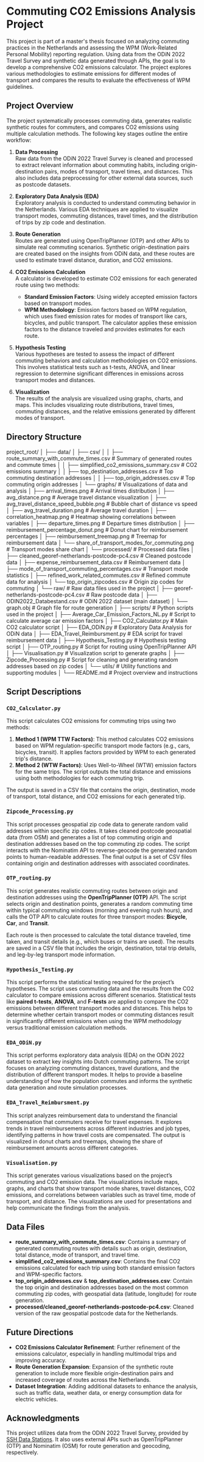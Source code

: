 # Commuting CO2 Emissions Analysis Project

This project is part of a master's thesis focused on analyzing commuting practices in the Netherlands and assessing the WPM (Work-Related Personal Mobility) reporting regulation. Using data from the ODiN 2022 Travel Survey and synthetic data generated through APIs, the goal is to develop a comprehensive CO2 emissions calculator. The project explores various methodologies to estimate emissions for different modes of transport and compares the results to evaluate the effectiveness of WPM guidelines.

## Project Overview

The project systematically processes commuting data, generates realistic synthetic routes for commuters, and compares CO2 emissions using multiple calculation methods. The following key stages outline the entire workflow:

1. **Data Processing**  
   Raw data from the ODiN 2022 Travel Survey is cleaned and processed to extract relevant information about commuting habits, including origin-destination pairs, modes of transport, travel times, and distances. This also includes data preprocessing for other external data sources, such as postcode datasets.

2. **Exploratory Data Analysis (EDA)**  
   Exploratory analysis is conducted to understand commuting behavior in the Netherlands. Various EDA techniques are applied to visualize transport modes, commuting distances, travel times, and the distribution of trips by zip code and destination.

3. **Route Generation**  
   Routes are generated using OpenTripPlanner (OTP) and other APIs to simulate real commuting scenarios. Synthetic origin-destination pairs are created based on the insights from ODiN data, and these routes are used to estimate travel distance, duration, and CO2 emissions.

4. **CO2 Emissions Calculation**  
   A calculator is developed to estimate CO2 emissions for each generated route using two methods:
   - **Standard Emission Factors**: Using widely accepted emission factors based on transport modes.
   - **WPM Methodology**: Emission factors based on WPM regulation, which uses fixed emission rates for modes of transport like cars, bicycles, and public transport. The calculator applies these emission factors to the distance traveled and provides estimates for each route.
  
5. **Hypothesis Testing**  
   Various hypotheses are tested to assess the impact of different commuting behaviors and calculation methodologies on CO2 emissions. This involves statistical tests such as t-tests, ANOVA, and linear regression to determine significant differences in emissions across transport modes and distances.

6. **Visualization**  
   The results of the analysis are visualized using graphs, charts, and maps. This includes visualizing route distributions, travel times, commuting distances, and the relative emissions generated by different modes of transport.

## Directory Structure

project_root/
│
├── data/
│   ├── csv/
│   │   ├── route_summary_with_commute_times.csv        # Summary of generated routes and commute times
│   │   ├── simplified_co2_emissions_summary.csv        # CO2 emissions summary
│   │   ├── top_destination_addresses.csv               # Top commuting destination addresses
│   │   ├── top_origin_addresses.csv                    # Top commuting origin addresses
│   └── graphs/                                         # Visualizations of data and analysis
│       ├── arrival_times.png                           # Arrival times distribution
│       ├── avg_distance.png                            # Average travel distance visualization
│       ├── avg_travel_distance_speed_bubble.png        # Bubble chart of distance vs speed
│       ├── avg_travel_duration.png                     # Average travel duration
│       ├── correlation_heatmap.png                     # Heatmap showing correlations between variables
│       ├── departure_times.png                         # Departure times distribution
│       ├── reimbursement_percentage_donut.png          # Donut chart for reimbursement percentages
│       ├── reimbursement_treemap.png                   # Treemap for reimbursement data
│       └── share_of_transport_modes_for_commuting.png  # Transport modes share chart
│   └── processed/                                      # Processed data files
│       ├── cleaned_georef-netherlands-postcode-pc4.csv # Cleaned postcode data
│       ├── expense_reimbursement_data.csv              # Reimbursement data
│       ├── mode_of_transport_commuting_percentages.csv # Transport mode statistics
│       ├── refined_work_related_commutes.csv           # Refined commute data for analysis
│       └── top_origin_zipcodes.csv                     # Origin zip codes for commuting
│   └── raw/                                            # Raw data files used in the project
│       ├── georef-netherlands-postcode-pc4.csv         # Raw postcode data
│       ├── ODIN2022_Databestand.csv                    # ODiN 2022 dataset (main dataset)
│       └── graph.obj                                   # Graph file for route generation
│
├── scripts/                                            # Python scripts used in the project
│   ├── Average_Car_Emission_Factors_NL.py              # Script to calculate average car emission factors
│   ├── CO2_Calculator.py                               # Main CO2 calculator script
│   ├── EDA_ODiN.py                                     # Exploratory Data Analysis for ODiN data
│   ├── EDA_Travel_Reimbursment.py                      # EDA script for travel reimbursement data
│   ├── Hypothesis_Testing.py                           # Hypothesis testing script
│   ├── OTP_routing.py                                  # Script for routing using OpenTripPlanner API
│   ├── Visualisation.py                                # Visualization script to generate graphs
│   ├── Zipcode_Processing.py                           # Script for cleaning and generating random addresses based on zip codes
│   └── utils/                                          # Utility functions and supporting modules
│
└── README.md                                           # Project overview and instructions

## Script Descriptions

### `CO2_Calculator.py`
This script calculates CO2 emissions for commuting trips using two methods: 
1. **Method 1 (WPM TTW Factors)**: This method calculates CO2 emissions based on WPM regulation-specific transport mode factors (e.g., cars, bicycles, transit). It applies factors provided by WPM to each generated trip's distance.
2. **Method 2 (WTW Factors)**: Uses Well-to-Wheel (WTW) emission factors for the same trips. The script outputs the total distance and emissions using both methodologies for each commuting trip. 

The output is saved in a CSV file that contains the origin, destination, mode of transport, total distance, and CO2 emissions for each generated trip.

### `Zipcode_Processing.py`
This script processes geospatial zip code data to generate random valid addresses within specific zip codes. It takes cleaned postcode geospatial data (from OSM) and generates a list of top commuting origin and destination addresses based on the top commuting zip codes. The script interacts with the Nominatim API to reverse-geocode the generated random points to human-readable addresses. The final output is a set of CSV files containing origin and destination addresses with associated coordinates.

### `OTP_routing.py`
This script generates realistic commuting routes between origin and destination addresses using the **OpenTripPlanner (OTP)** API. The script selects origin and destination points, generates a random commuting time within typical commuting windows (morning and evening rush hours), and calls the OTP API to calculate routes for three transport modes: **Bicycle**, **Car**, and **Transit**. 

Each route is then processed to calculate the total distance traveled, time taken, and transit details (e.g., which buses or trains are used). The results are saved in a CSV file that includes the origin, destination, total trip details, and leg-by-leg transport mode information.

### `Hypothesis_Testing.py`
This script performs the statistical testing required for the project’s hypotheses. The script uses commuting data and the results from the CO2 calculator to compare emissions across different scenarios. Statistical tests like **paired t-tests**, **ANOVA**, and **F-tests** are applied to compare the CO2 emissions between different transport modes and distances. This helps to determine whether certain transport modes or commuting distances result in significantly different emissions when using the WPM methodology versus traditional emission calculation methods.

### `EDA_ODiN.py`
This script performs exploratory data analysis (EDA) on the ODiN 2022 dataset to extract key insights into Dutch commuting patterns. The script focuses on analyzing commuting distances, travel durations, and the distribution of different transport modes. It helps to provide a baseline understanding of how the population commutes and informs the synthetic data generation and route simulation processes.

### `EDA_Travel_Reimbursment.py`
This script analyzes reimbursement data to understand the financial compensation that commuters receive for travel expenses. It explores trends in travel reimbursements across different industries and job types, identifying patterns in how travel costs are compensated. The output is visualized in donut charts and treemaps, showing the share of reimbursement amounts across different categories.

### `Visualisation.py`
This script generates various visualizations based on the project’s commuting and CO2 emission data. The visualizations include maps, graphs, and charts that show transport mode shares, travel distances, CO2 emissions, and correlations between variables such as travel time, mode of transport, and distance. The visualizations are used for presentations and help communicate the findings from the analysis.

## Data Files

- **route_summary_with_commute_times.csv**: Contains a summary of generated commuting routes with details such as origin, destination, total distance, mode of transport, and travel time.
- **simplified_co2_emissions_summary.csv**: Contains the final CO2 emissions calculated for each trip using both standard emission factors and WPM-specific factors.
- **top_origin_addresses.csv** & **top_destination_addresses.csv**: Contain the top origin and destination addresses based on the most common commuting zip codes, with geospatial data (latitude, longitude) for route generation.
- **processed/cleaned_georef-netherlands-postcode-pc4.csv**: Cleaned version of the raw geospatial postcode data for the Netherlands.

## Future Directions

- **CO2 Emissions Calculator Refinement**: Further refinement of the emissions calculator, especially in handling multimodal trips and improving accuracy.
- **Route Generation Expansion**: Expansion of the synthetic route generation to include more flexible origin-destination pairs and increased coverage of routes across the Netherlands.
- **Dataset Integration**: Adding additional datasets to enhance the analysis, such as traffic data, weather data, or energy consumption data for electric vehicles.

## Acknowledgments

This project utilizes data from the ODiN 2022 Travel Survey, provided by [SSH Data Stations](https://ssh.datastations.nl/dataset.xhtml?persistentId=doi:10.17026/SS/BXIK2X). It also uses external APIs such as OpenTripPlanner (OTP) and Nominatim (OSM) for route generation and geocoding, respectively.

